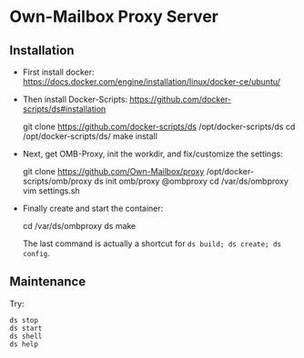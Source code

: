 # Own-Mailbox Proxy Server

## Installation

+ First install docker: https://docs.docker.com/engine/installation/linux/docker-ce/ubuntu/

+ Then install Docker-Scripts: https://github.com/docker-scripts/ds#installation

    git clone https://github.com/docker-scripts/ds /opt/docker-scripts/ds
    cd /opt/docker-scripts/ds/
    make install

+ Next, get OMB-Proxy, init the workdir, and fix/customize the settings:

    git clone https://github.com/Own-Mailbox/proxy /opt/docker-scripts/omb/proxy
    ds init omb/proxy @ombproxy
    cd /var/ds/ombproxy
    vim settings.sh

+ Finally create and start the container:

    cd /var/ds/ombproxy
    ds make

  The last command is actually a shortcut for `ds build; ds create; ds config`.


## Maintenance

Try:

    ds stop
    ds start
    ds shell
    ds help
